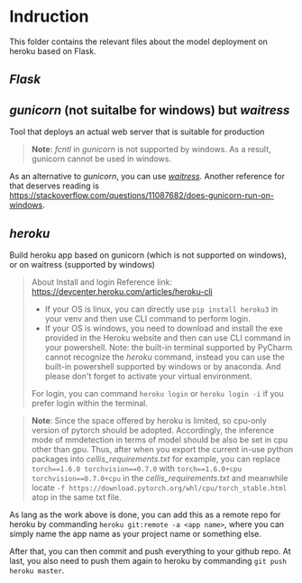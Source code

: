 # Indruction
This folder contains the relevant files about the model deployment on heroku based on Flask.
## *Flask*


## *gunicorn* (not suitalbe for windows) but *waitress*
Tool that deploys an actual web server that is suitable for production
> **Note**: *fcntl* in *gunicorn* is not supported by windows. As a result, gunicorn cannot be used in windows.

As an alternative to *gunicorn*, you can use *[waitress](https://docs.pylonsproject.org/projects/waitress/en/latest/)*. 
Another reference for that deserves reading is https://stackoverflow.com/questions/11087682/does-gunicorn-run-on-windows.

## *heroku*
Build heroku app based on gunicorn (which is not supported on windows), or on waitress (supported by windows)

> About Install and login
> Reference link: https://devcenter.heroku.com/articles/heroku-cli
> - If your OS is linux, you can directly use `pip install heroku3` in your venv and then use CLI command to perform login.
> - If your OS is windows, you need to download and install the exe provided in the Heroku website and then can use CLI 
    command in your powershell. Note: the built-in terminal supported by PyCharm cannot recognize the *heroku* command, 
    instead you can use the built-in powershell supported by windows or by anaconda. And please don't forget to activate
    your virtual environment.
>
> For login, you can command `heroku login` or  `heroku login -i` if you prefer login within the terminal. 

> **Note**: Since the space offered by heroku is limited,  so cpu-only version of pytorch should be adopted. Accordingly,
> the inference mode of mmdetection in terms of model should be also be set in cpu other than gpu.
> Thus, after when you export the current in-use python packages into *cellis_requirements.txt* for example,
> you can replace `torch==1.6.0 torchvision==0.7.0` with `torch==1.6.0+cpu torchvision==0.7.0+cpu` in the 
> *cellis_requirements.txt* and meanwhile locate `-f https://download.pytorch.org/whl/cpu/torch_stable.html` atop in 
> the same txt file.

As lang as the work above is done, you can add this as a remote repo for heroku by commanding `heroku git:remote -a <app name>`,
where you can simply name the app name as your project name or something else.

After that, you can then commit and push everything to your github repo. At last, you also need to push them again to heroku 
by commanding `git push heroku master`.